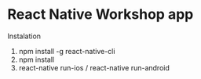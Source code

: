 # React Native Workshop app


Instalation

1. npm install -g react-native-cli
2. npm install
3. react-native run-ios / react-native run-android

